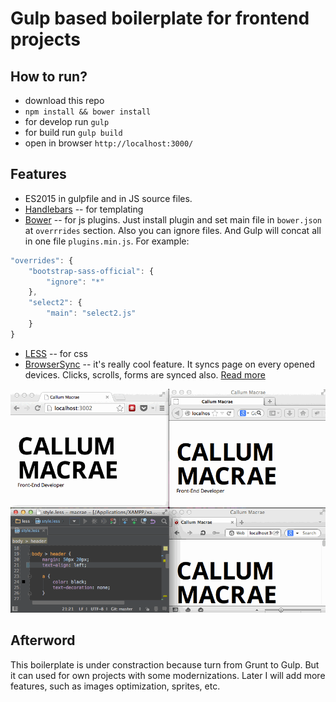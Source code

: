 # Gulp based boilerplate for frontend projects

## How to run?

* download this repo
* `npm install && bower install`
* for develop run `gulp`
* for build run `gulp build`
* open in browser `http://localhost:3000/`

## Features

* ES2015 in gulpfile and in JS source files.
* [Handlebars](http://handlebarsjs.com/) -- for templating
* [Bower](http://bower.io/) -- for js plugins. Just install plugin and set main file in `bower.json` at `overrrides` section. Also you can ignore files. And Gulp will concat all in one file `plugins.min.js`. For example:

```js
"overrides": {
	"bootstrap-sass-official": {
		"ignore": "*"
	},
	"select2": {
		"main": "select2.js"
	}
}
```
* [LESS](http://lesscss.org/) -- for css
* [BrowserSync](http://www.browsersync.io/docs/gulp/) -- it's really cool feature. It syncs page on every opened devices. Clicks, scrolls, forms are synced also. [Read more](http://www.smashingmagazine.com/2014/06/11/building-with-gulp/)

<img src="https://raw.githubusercontent.com/fatuk/gulp-frontend-boilerplate/master/assets/img/browsersync.gif" alt="GIF from smashing magazin">

## Afterword

This boilerplate is under constraction because turn from Grunt to Gulp. But it can used for own projects with some modernizations. Later I will add more features, such as images optimization, sprites, etc.
